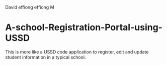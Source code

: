 David effiong effiong M
# A-school-Registration-Portal-using-USSD
This is more like a USSD code application to register, edit and update student information in a typical school.
